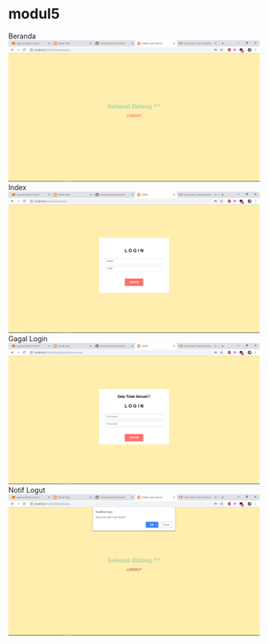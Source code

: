 # modul5

Beranda
![alt text](https://github.com/ClarissaSanindita/modul5/blob/master/hasil/beranda.PNG)
Index
![alt text](https://github.com/ClarissaSanindita/modul5/blob/master/hasil/index.PNG)
Gagal Login
![alt text](https://github.com/ClarissaSanindita/modul5/blob/master/hasil/gagal_login.PNG)
Notif Logut
![alt text](https://github.com/ClarissaSanindita/modul5/blob/master/hasil/logout.PNG)
